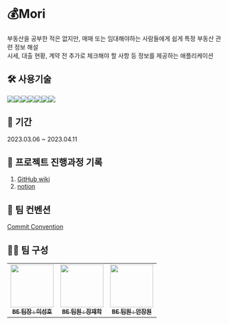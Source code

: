 # 💰Mori

부동산을 공부한 적은 없지만, 매매 또는 임대해야하는 사람들에게 쉽게 특정 부동산 관련 정보 해설<br>
시세, 대출 현황, 계약 전 추가로 체크해야 할 사항 등 정보를 제공하는 애플리케이션

## 🛠 사용기술

<img src="https://img.shields.io/badge/JAVA-007396?style=for-the-badge&logo=java&logoColor=white"><img src="https://img.shields.io/badge/Spring Boot-6DB33F?style=for-the-badge&logo=Spring Boot&logoColor=yellow"><img src="https://img.shields.io/badge/mariaDB-003545?style=for-the-badge&logo=mariaDB&logoColor=white"><img src="https://img.shields.io/badge/github-181717?style=for-the-badge&logo=github&logoColor=white"><img src="https://img.shields.io/badge/linux-FCC624?style=for-the-badge&logo=linux&logoColor=black"><img src="https://img.shields.io/badge/aws-232F3E?style=for-the-badge&logo=aws&logoColor=white"><img src="https://img.shields.io/badge/apache tomcat-F8DC75?style=for-the-badge&logo=apachetomcat&logoColor=white">

## 📅 기간

2023.03.06 ~ 2023.04.11

## 📝 프로젝트 진행과정 기록

1. [GitHub wiki](https://github.com/FastCampus-MoReturn/final-project-Be/wiki) <br>
2. [notion](https://peach-mousepad-7f9.notion.site/Fianl-1-78c640e277814856912a55ec75f13085)

## 📌 팀 컨벤션

[Commit Convention](https://github.com/FastCampus-MoReturn/final-project-Be/wiki/%ED%8C%80-%EC%BB%A8%EB%B2%A4%EC%85%98)

## 🤼‍♀️ 팀 구성

<table>
  <tbody>
    <tr>
      <td align="center"><a href="https://github.com/baker-lee"><img src= "https://avatars.githubusercontent.com/u/113500934?v=4" width="100px" alt=""/><br /><sub><b>BE 팀장 : 이성호 </b></sub></a><br /></td>
      <td align="center"><a href="https://github.com/JaeHackJang"><img src="https://avatars.githubusercontent.com/u/113875954?v=4" width="100px" alt=""/><br /><sub><b>BE 팀원 : 장재학 </b></sub></a><br /></td>
      <td align="center"><a href="https://github.com/dkschdcks"><img src="https://avatars.githubusercontent.com/u/113900719?v=4" width="100px" alt=""/><br /><sub><b>BE 팀원 : 안장원 </b></sub></a><br /></td>
   </tr>
  </tbody>
</table>
